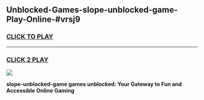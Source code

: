 
## Unblocked-Games-slope-unblocked-game-Play-Online-#vrsj9
<h3>
<a href="https://premium.freeplayer.one?title=slope-unblocked-game&ref=27F">CLICK TO PLAY</a></h3>
<hr>

<h3>
<a href="https://premium.freeplayer.one?title=slope-unblocked-game&ref=27F">CLICK 2 PLAY</a>
  
</h3>

<a href="https://premium.freeplayer.one?title=slope-unblocked-game&ref=27F"><img src="https://clearcache.store/games.png"></a>


**slope-unblocked-game games unblocked: Your Gateway to Fun and Accessible Online Gaming**
